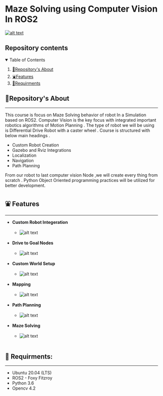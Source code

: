 # Maze Solving using Computer Vision In ROS2

[![alt text](https://github.com/DoganK01/ROS2-Maze-Solving-Computer-Vision/blob/main/images/cover.png)](https://www.youtube.com/watch?v=9tBLMEUyUMw "Click to Watch Intro Video on Youtube")
## Repository contents
<details open="open">
  <summary>Table of Contents</summary>
  <ol>
    <li><a href="#About-this-Repository">🤝Repository's About</a></li>
    <li><a href="#Features">⛲Features</a></li>
    <li><a href="#Requirments">🧊Requirments</a></li>
  </ol>
</details>


## 🤝Repository's About
---
This course is focus on Maze Solving behavior of robot In a Simulation based on ROS2. Computer Vision is the key focus with integrated important robotics algorithms of Motion Planning . The type of robot we will be using is Differential Drive Robot with a caster wheel . Course is structured with below main headings .
- Custom Robot Creation
- Gazebo and Rviz Integrations
- Localization
- Navigation
- Path Planning

From our robot to last computer vision Node ,we will create every thing from scratch . Python Object Oriented programming practices will be utilized for better development.



## ⛲ Features
---
* **Custom Robot Integeration**<br/><br/>
  - ![alt text](https://github.com/DoganK01/ROS2-Maze-Solving-Computer-Vision/blob/main/images/robot_model.gif)<br/><br/>
* **Drive to Goal Nodes**<br/><br/>
  - ![alt text](https://github.com/DoganK01/ROS2-Maze-Solving-Computer-Vision/blob/main/images/nodes.gif)<br/><br/>
* **Custom World Setup**<br/><br/>
  - ![alt text](https://github.com/DoganK01/ROS2-Maze-Solving-Computer-Vision/blob/main/images/world.gif)<br/><br/>
* **Mapping**<br/><br/>
  - ![alt text](https://github.com/DoganK01/ROS2-Maze-Solving-Computer-Vision/blob/main/images/mapping.gif)<br/><br/>
* **Path Planning**<br/><br/>
  - ![alt text](https://github.com/DoganK01/ROS2-Maze-Solving-Computer-Vision/blob/main/images/path_planning.gif)<br/><br/>
* **Maze Solving**<br/><br/>
  - ![alt text](https://github.com/DoganK01/ROS2-Maze-Solving-Computer-Vision/blob/main/images/maze_solving.gif)<br/><br/>


## 🧊 Requirments:
---
- Ubuntu 20.04 (LTS)
- ROS2 - Foxy Fitzroy
- Python 3.6
- Opencv 4.2

